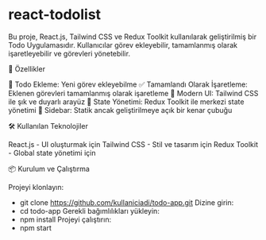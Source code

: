 # react-todolist

Bu proje, React.js, Tailwind CSS ve Redux Toolkit kullanılarak geliştirilmiş bir Todo Uygulamasıdır. Kullanıcılar görev ekleyebilir, tamamlanmış olarak işaretleyebilir ve görevleri yönetebilir.

🚀 Özellikler

📝 Todo Ekleme: Yeni görev ekleyebilme
✅ Tamamlandı Olarak İşaretleme: Eklenen görevleri tamamlanmış olarak işaretleme
🎨 Modern UI: Tailwind CSS ile şık ve duyarlı arayüz
🔄 State Yönetimi: Redux Toolkit ile merkezi state yönetimi
📌 Sidebar: Statik ancak geliştirilmeye açık bir kenar çubuğu

🛠️ Kullanılan Teknolojiler

React.js - UI oluşturmak için
Tailwind CSS - Stil ve tasarım için
Redux Toolkit - Global state yönetimi için

📦 Kurulum ve Çalıştırma


Projeyi klonlayın:
   - git clone https://github.com/kullaniciadi/todo-app.git
Dizine girin:
   - cd todo-app
Gerekli bağımlılıkları yükleyin:
   - npm install
Projeyi çalıştırın:
   - npm start
